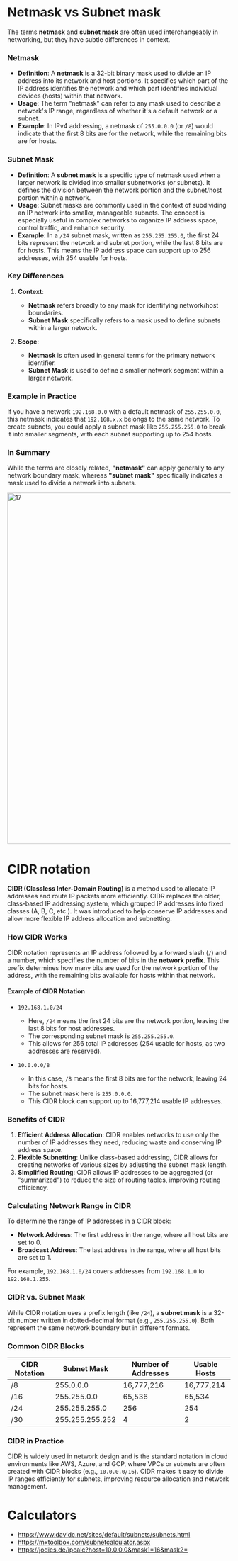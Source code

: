 # Netmask vs Subnet mask

The terms **netmask** and **subnet mask** are often used interchangeably in networking, but they have subtle differences in context.

### Netmask
- **Definition**: A **netmask** is a 32-bit binary mask used to divide an IP address into its network and host portions. It specifies which part of the IP address identifies the network and which part identifies individual devices (hosts) within that network.
- **Usage**: The term "netmask" can refer to any mask used to describe a network's IP range, regardless of whether it's a default network or a subnet.
- **Example**: In IPv4 addressing, a netmask of `255.0.0.0` (or `/8`) would indicate that the first 8 bits are for the network, while the remaining bits are for hosts.

### Subnet Mask
- **Definition**: A **subnet mask** is a specific type of netmask used when a larger network is divided into smaller subnetworks (or subnets). It defines the division between the network portion and the subnet/host portion within a network.
- **Usage**: Subnet masks are commonly used in the context of subdividing an IP network into smaller, manageable subnets. The concept is especially useful in complex networks to organize IP address space, control traffic, and enhance security.
- **Example**: In a `/24` subnet mask, written as `255.255.255.0`, the first 24 bits represent the network and subnet portion, while the last 8 bits are for hosts. This means the IP address space can support up to 256 addresses, with 254 usable for hosts.

### Key Differences
1. **Context**: 
   - **Netmask** refers broadly to any mask for identifying network/host boundaries.
   - **Subnet Mask** specifically refers to a mask used to define subnets within a larger network.

2. **Scope**: 
   - **Netmask** is often used in general terms for the primary network identifier.
   - **Subnet Mask** is used to define a smaller network segment within a larger network.

### Example in Practice
If you have a network `192.168.0.0` with a default netmask of `255.255.0.0`, this netmask indicates that `192.168.x.x` belongs to the same network. To create subnets, you could apply a subnet mask like `255.255.255.0` to break it into smaller segments, with each subnet supporting up to 254 hosts.

### In Summary
While the terms are closely related, **"netmask"** can apply generally to any network boundary mask, whereas **"subnet mask"** specifically indicates a mask used to divide a network into subnets.

<img width="793" alt="17" src="https://github.com/user-attachments/assets/f2c25971-2006-4dbb-a3ba-b865d724fcbc">

# CIDR notation

**CIDR (Classless Inter-Domain Routing)** is a method used to allocate IP addresses and route IP packets more efficiently. CIDR replaces the older, class-based IP addressing system, which grouped IP addresses into fixed classes (A, B, C, etc.). It was introduced to help conserve IP addresses and allow more flexible IP address allocation and subnetting.

### How CIDR Works
CIDR notation represents an IP address followed by a forward slash (`/`) and a number, which specifies the number of bits in the **network prefix**. This prefix determines how many bits are used for the network portion of the address, with the remaining bits available for hosts within that network.

#### Example of CIDR Notation
- `192.168.1.0/24`
  - Here, `/24` means the first 24 bits are the network portion, leaving the last 8 bits for host addresses.
  - The corresponding subnet mask is `255.255.255.0`.
  - This allows for 256 total IP addresses (254 usable for hosts, as two addresses are reserved).

- `10.0.0.0/8`
  - In this case, `/8` means the first 8 bits are for the network, leaving 24 bits for hosts.
  - The subnet mask here is `255.0.0.0`.
  - This CIDR block can support up to 16,777,214 usable IP addresses.

### Benefits of CIDR
1. **Efficient Address Allocation**: CIDR enables networks to use only the number of IP addresses they need, reducing waste and conserving IP address space.
2. **Flexible Subnetting**: Unlike class-based addressing, CIDR allows for creating networks of various sizes by adjusting the subnet mask length.
3. **Simplified Routing**: CIDR allows IP addresses to be aggregated (or "summarized") to reduce the size of routing tables, improving routing efficiency.

### Calculating Network Range in CIDR
To determine the range of IP addresses in a CIDR block:
- **Network Address**: The first address in the range, where all host bits are set to 0.
- **Broadcast Address**: The last address in the range, where all host bits are set to 1.
  
For example, `192.168.1.0/24` covers addresses from `192.168.1.0` to `192.168.1.255`.

### CIDR vs. Subnet Mask
While CIDR notation uses a prefix length (like `/24`), a **subnet mask** is a 32-bit number written in dotted-decimal format (e.g., `255.255.255.0`). Both represent the same network boundary but in different formats.

### Common CIDR Blocks
| CIDR Notation | Subnet Mask       | Number of Addresses | Usable Hosts |
|---------------|-------------------|----------------------|--------------|
| /8            | 255.0.0.0         | 16,777,216          | 16,777,214   |
| /16           | 255.255.0.0       | 65,536              | 65,534       |
| /24           | 255.255.255.0     | 256                 | 254          |
| /30           | 255.255.255.252   | 4                   | 2            |

### CIDR in Practice
CIDR is widely used in network design and is the standard notation in cloud environments like AWS, Azure, and GCP, where VPCs or subnets are often created with CIDR blocks (e.g., `10.0.0.0/16`). CIDR makes it easy to divide IP ranges efficiently for subnets, improving resource allocation and network management.

# Calculators

- https://www.davidc.net/sites/default/subnets/subnets.html
- https://mxtoolbox.com/subnetcalculator.aspx
- https://jodies.de/ipcalc?host=10.0.0.0&mask1=16&mask2=
